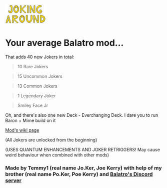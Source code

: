 ![Screenshot](logo/JALogo.png)

# Your average Balatro mod…

That adds 40 new Jokers in total:
> 10 Rare Jokers

> 15 Uncommon Jokers

> 13 Common Jokers

> 1 Legendary Joker

> Smiley Face Jr
> 
Oh, and there's also one new Deck - Everchanging Deck. I dare you to run Baron + Mime build on it

[Mod's wiki page](https://balatromods.miraheze.org/wiki/Joking_Around)


(All Jokers are unlocked from the beginning)

(USES QUANTUM ENHANCEMENTS AND JOKER RETRIGGERS! May cause weird behaviour when combined with other mods)

### Made by Temmy1 (real name Jo.Ker, Joe Kerry) with help of my brother (real name Po.Ker, Poe Kerry) and [Balatro's Discord server](https://discord.com/invite/balatro)
